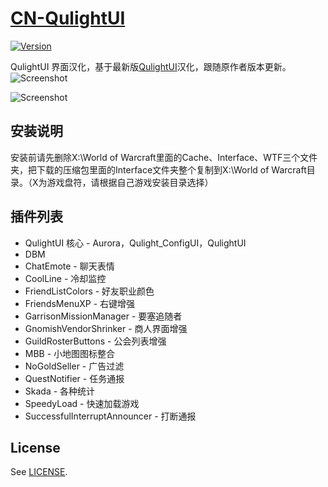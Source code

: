 # [CN-QulightUI](https://github.com/davymai/CN-QulightUI)

[![Version](http://img04.taobaocdn.com/imgextra/i4/40190388/TB2gsZLbFXXXXcZXXXXXXXXXXXX_!!40190388.png)](https://github.com/davymai/CN-QulightUI)

QulightUI 界面汉化，基于最新版[QulightUI](http://qulightui.org/)汉化，跟随原作者版本更新。
![Screenshot](http://img03.taobaocdn.com/imgextra/i3/40190388/TB2GKIAbFXXXXaUXpXXXXXXXXXX_!!40190388.jpg)

![Screenshot](http://img03.taobaocdn.com/imgextra/i3/40190388/TB2KVwJbFXXXXbwXXXXXXXXXXXX_!!40190388.jpg)

## 安装说明

安装前请先删除X:\World of Warcraft里面的Cache、Interface、WTF三个文件夹，把下载的压缩包里面的Interface文件夹整个复制到X:\World of Warcraft目录。（X为游戏盘符，请根据自己游戏安装目录选择）

## 插件列表

* QulightUI 核心 - Aurora，Qulight_ConfigUI，QulightUI
* DBM
* ChatEmote - 聊天表情
* CoolLine - 冷却监控
* FriendListColors - 好友职业颜色
* FriendsMenuXP - 右键增强
* GarrisonMissionManager - 要塞追随者
* GnomishVendorShrinker - 商人界面增强
* GuildRosterButtons - 公会列表增强
* MBB - 小地图图标整合
* NoGoldSeller - 广告过滤
* QuestNotifier - 任务通报
* Skada - 各种统计
* SpeedyLoad - 快速加载游戏
* SuccessfulInterruptAnnouncer - 打断通报

## License

See [LICENSE](https://github.com/davymai/CN-QulightUI/blob/master/LICENSE).
